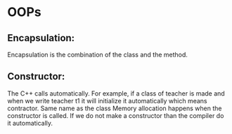 # OOPs
## Encapsulation:
Encapsulation is the combination of the class and the method.
## Constructor:
The C++ calls automatically.
For example, if a class of teacher is made and when we write teacher t1 it will initialize it automatically which means contractor.
Same name as the class
Memory allocation happens when the constructor is called.
If we do not make a constructor than the compiler do it automatically.

